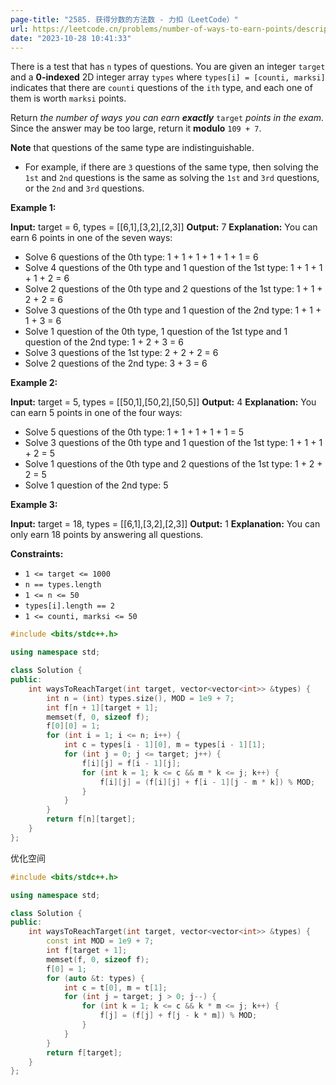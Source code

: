 ```yaml
---
page-title: "2585. 获得分数的方法数 - 力扣（LeetCode）"
url: https://leetcode.cn/problems/number-of-ways-to-earn-points/description/
date: "2023-10-28 10:41:33"
---
```

There is a test that has `n` types of questions. You are given an integer `target` and a **0-indexed** 2D integer array `types` where `types[i] = [counti, marksi]` indicates that there are `counti` questions of the `ith` type, and each one of them is worth `marksi` points.

Return *the number of ways you can earn **exactly*** `target` *points in the exam*. Since the answer may be too large, return it **modulo** `109 + 7`.

**Note** that questions of the same type are indistinguishable.

-   For example, if there are `3` questions of the same type, then solving the `1st` and `2nd` questions is the same as solving the `1st` and `3rd` questions, or the `2nd` and `3rd` questions.

**Example 1:**

**Input:** target = 6, types = \[\[6,1\],\[3,2\],\[2,3\]\]
**Output:** 7
**Explanation:** You can earn 6 points in one of the seven ways:
- Solve 6 questions of the 0th type: 1 + 1 + 1 + 1 + 1 + 1 = 6
- Solve 4 questions of the 0th type and 1 question of the 1st type: 1 + 1 + 1 + 1 + 2 = 6
- Solve 2 questions of the 0th type and 2 questions of the 1st type: 1 + 1 + 2 + 2 = 6
- Solve 3 questions of the 0th type and 1 question of the 2nd type: 1 + 1 + 1 + 3 = 6
- Solve 1 question of the 0th type, 1 question of the 1st type and 1 question of the 2nd type: 1 + 2 + 3 = 6
- Solve 3 questions of the 1st type: 2 + 2 + 2 = 6
- Solve 2 questions of the 2nd type: 3 + 3 = 6

**Example 2:**

**Input:** target = 5, types = \[\[50,1\],\[50,2\],\[50,5\]\]
**Output:** 4
**Explanation:** You can earn 5 points in one of the four ways:
- Solve 5 questions of the 0th type: 1 + 1 + 1 + 1 + 1 = 5
- Solve 3 questions of the 0th type and 1 question of the 1st type: 1 + 1 + 1 + 2 = 5
- Solve 1 questions of the 0th type and 2 questions of the 1st type: 1 + 2 + 2 = 5
- Solve 1 question of the 2nd type: 5

**Example 3:**

**Input:** target = 18, types = \[\[6,1\],\[3,2\],\[2,3\]\]
**Output:** 1
**Explanation:** You can only earn 18 points by answering all questions.

**Constraints:**

-   `1 <= target <= 1000`
-   `n == types.length`
-   `1 <= n <= 50`
-   `types[i].length == 2`
-   `1 <= counti, marksi <= 50`

```cpp
#include <bits/stdc++.h>

using namespace std;

class Solution {
public:
    int waysToReachTarget(int target, vector<vector<int>> &types) {
        int n = (int) types.size(), MOD = 1e9 + 7;
        int f[n + 1][target + 1];
        memset(f, 0, sizeof f);
        f[0][0] = 1;
        for (int i = 1; i <= n; i++) {
            int c = types[i - 1][0], m = types[i - 1][1];
            for (int j = 0; j <= target; j++) {
                f[i][j] = f[i - 1][j];
                for (int k = 1; k <= c && m * k <= j; k++) {
                    f[i][j] = (f[i][j] + f[i - 1][j - m * k]) % MOD;
                }
            }
        }
        return f[n][target];
    }
};
```

优化空间
```cpp
#include <bits/stdc++.h>

using namespace std;

class Solution {
public:
    int waysToReachTarget(int target, vector<vector<int>> &types) {
        const int MOD = 1e9 + 7;
        int f[target + 1];
        memset(f, 0, sizeof f);
        f[0] = 1;
        for (auto &t: types) {
            int c = t[0], m = t[1];
            for (int j = target; j > 0; j--) {
                for (int k = 1; k <= c && k * m <= j; k++) {
                    f[j] = (f[j] + f[j - k * m]) % MOD;
                }
            }
        }
        return f[target];
    }
};
```
